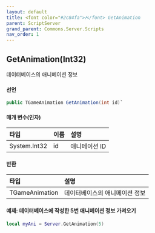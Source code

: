 ```yaml
---
layout: default
title: <font color="#2c84fa">𝑓</font> GetAnimation
parent: ScriptServer
grand_parent: Commons.Server.Scripts
nav_order: 1
---
```


<!-- 아래로 편집 -->


## GetAnimation(Int32)
데이터베이스의 애니메이션 정보

#### 선언
```cs
public TGameAnimation GetAnimation(int id)`
```

#### 매개 변수(인자)

|타입|이름|설명|
|:-|:-|:-|
|System.Int32|id|애니메이션 ID|

#### 반환

|타입|설명|
|:-|:-|
|TGameAnimation|데이터베이스의 애니메이션 정보|

#### 예제: 데이터베이스에 작성한 5번 애니메이션 정보 가져오기
```lua
local myAni = Server.GetAnimation(5)
```